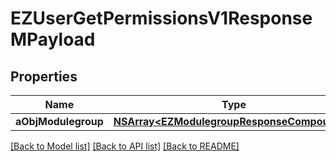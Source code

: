 # EZUserGetPermissionsV1ResponseMPayload

## Properties
Name | Type | Description | Notes
------------ | ------------- | ------------- | -------------
**aObjModulegroup** | [**NSArray&lt;EZModulegroupResponseCompound&gt;***](EZModulegroupResponseCompound.md) |  | 

[[Back to Model list]](../README.md#documentation-for-models) [[Back to API list]](../README.md#documentation-for-api-endpoints) [[Back to README]](../README.md)


